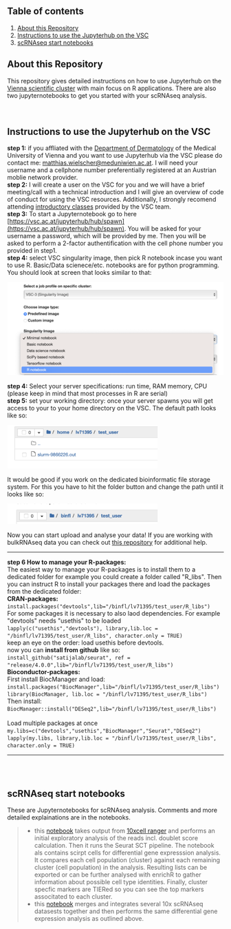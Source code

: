 ## Table of contents  
1. [About this Repository](#About-this-Repository)
2. [Instructions to use the Jupyterhub on the VSC](#Instructions-to-use-the-Jupyterhub-on-the-VSC)
3. [scRNAseq start notebooks](#scRNAseq-start-notebooks)

## About this Repository  
This repository gives detailed instructions on how to use Jupyterhub on the [Vienna scientific cluster](https://vsc.ac.at/home/) with main focus on R applications. There are also two jupyternotebooks to get you started with your scRNAseq analysis.  
<br/><br/>
## Instructions to use the Jupyterhub on the VSC  
__step 1:__  if you affliated with the [Department of Dermatology](https://www.meduniwien.ac.at/web/en/about-us/organisation/university-departments/department-of-dermatology/?L=3) of the Medical University of Vienna and you want to use Jupyterhub via the VSC please do contact me: matthias.wielscher@meduniwien.ac.at. I will need your username and a cellphone number preferentially registered at an Austrian moblie network provider.  
__step 2:__ I will create a user on the VSC for you and we will have a brief meeting/call with a technical introduction and I will give an overview of code of conduct for using the VSC resources. Additionally, I strongly recomend attending [introductory classes](https://vsc.ac.at/research/vsc-research-center/vsc-school-seminar/) provided by the VSC team.   
__step 3:__ To start a Jupyternotebook go to here [https://vsc.ac.at/jupyterhub/hub/spawn](https://vsc.ac.at/jupyterhub/hub/spawn). You will be asked for your username a password, which will be provided by me. Then you will be asked to perform a 2-factor authentification with the cell phone number you provided in step1.  
__step 4:__ select VSC singularity image, then pick R notebook incase you want to use R. Basic/Data scienece/etc. notebooks are for python programming. You should look at screen that looks similar to that:  

<p align="center">
  <img src="pics/Screenshot_start_page.png" width="650" alt="accessibility text">
</p>  

__step 4:__ Select your server specifications: run time, RAM memory, CPU (please keep in mind that most processes in R are serial)  
__step 5:__ set your working directory:  once your server spawns you will get access to your to your home directory on the VSC. The default path looks like so:  
<p align="left">
  <img src="pics/Screenshot_home_dir.png" width="350" alt="accessibility text">
</p>  
It would be good if you work on the dedicated bioinformatic file storage system. For this you have to hit the folder button and change the path until it looks like so:
<p align="left">
  <img src="pics/Screenshot_target_dir.png" width="350" alt="accessibility text">
</p>  

Now you can start upload and analyse your data! If you are working with bulkRNAseq data you can check out [this repository](https://github.com/Mwielscher/RNAseq) for additional help.  
  
  - - -  
  
__step 6 How to manage your R-packages:__  
The easiest way to manage your R-packages is to install them to a dedicated folder for example you could create a folder called "R_libs". Then you can instruct R to install your packages there and load the packages from the dedicated folder:  
__CRAN-packages:__  
```install.packages("devtools",lib="/binfl/lv71395/test_user/R_libs") ```  
For some packages it is necessary to also laod dependencies. For example "devtools" needs "usethis" to be loaded  
```lapply(c("usethis","devtools"), library,lib.loc = "/binfl/lv71395/test_user/R_libs", character.only = TRUE)```  
keep an eye on the order: load usethis before devtools.  
now you can __install from github__ like so:  
```install_github("satijalab/seurat", ref = "release/4.0.0",lib="/binfl/lv71395/test_user/R_libs")```    
__Bioconductor-packages:__  
First install BiocManager and load: 
```install.packages("BiocManager",lib="/binfl/lv71395/test_user/R_libs")```  
```library(BiocManager, lib.loc = "/binfl/lv71395/test_user/R_libs")```  
Then install:  
```BiocManager::install("DESeq2",lib="/binfl/lv71395/test_user/R_libs")```
<br/><br/>
Load multiple packages at once  
```my.libs=c("devtools","usethis","BiocManager","Seurat","DESeq2")```  
```lapply(my.libs, library,lib.loc = "/binfl/lv71395/test_user/R_libs", character.only = TRUE)```  
- - -  

<br/><br/>
  

## scRNAseq start notebooks  
These are Jupyternotebooks for scRNAseq analysis. Comments and more detailed explainations are in the notebooks.  
>* this [notebook](singleSAMPLE_scRNAseq.ipynb) takes output from [10xcell ranger](https://support.10xgenomics.com/single-cell-gene-expression/software/pipelines/latest/output/overview) and performs an initial exploratory analysis of the reads incl. doublet score calculation. Then it runs the Seurat SCT pipeline. The notebook als contains scirpt cells for differential gene expresssion analysis. It compares each cell population (cluster) against each remaining cluster (cell population) in the analysis. Resulting lists can be exported or can be further analysed with enrichR to gather information about possible cell type identities. Finally, cluster specfic markers are TIERed so you can see the top markers associtated to each cluster.
>* this [notebook](integrate_multiple10x_samples.ipynb) merges and integrates several 10x scRNAseq datasests together and then performs the same differential gene expression analysis as outlined above.  

